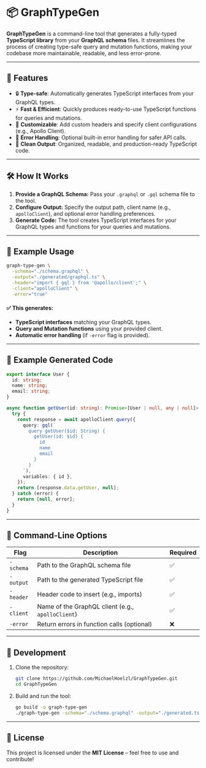 # 📦 GraphTypeGen

**GraphTypeGen** is a command-line tool that generates a fully-typed **TypeScript library** from your **GraphQL schema** files. It streamlines the process of creating type-safe query and mutation functions, making your codebase more maintainable, readable, and less error-prone.

---

## 🚀 Features

- 🔒 **Type-safe**: Automatically generates TypeScript interfaces from your GraphQL types.  
- ⚡ **Fast & Efficient**: Quickly produces ready-to-use TypeScript functions for queries and mutations.  
- 🧩 **Customizable**: Add custom headers and specify client configurations (e.g., Apollo Client).  
- 🚀 **Error Handling**: Optional built-in error handling for safer API calls.  
- 📝 **Clean Output**: Organized, readable, and production-ready TypeScript code.  

---

## 🛠️ How It Works

1. **Provide a GraphQL Schema:** Pass your `.graphql` or `.gql` schema file to the tool.  
2. **Configure Output:** Specify the output path, client name (e.g., `apolloClient`), and optional error handling preferences.  
3. **Generate Code:** The tool creates TypeScript interfaces for your GraphQL types and functions for your queries and mutations.  

---

## 📝 Example Usage

```bash
graph-type-gen \
  -schema="./schema.graphql" \
  -output="./generated/graphql.ts" \
  -header="import { gql } from '@apollo/client';" \
  -client="apolloClient" \
  -error="true"
```

#### ✅ This generates:
- **TypeScript interfaces** matching your GraphQL types.  
- **Query and Mutation functions** using your provided client.  
- **Automatic error handling** (if `-error` flag is provided).  

---

## 📂 Example Generated Code

```typescript
export interface User {
  id: string;
  name: string;
  email: string;
}

async function getUser(id: string): Promise<[User | null, any | null]> {
  try {
    const response = await apolloClient.query({
      query: gql(`
        query getUser($id: String) {
          getUser(id: $id) {
            id
            name
            email
          }
        }
      `),
      variables: { id },
    });
    return [response.data.getUser, null];
  } catch (error) {
    return [null, error];
  }
}
```

---

## 🧷 Command-Line Options

| Flag         | Description                                       | Required |
|--------------|---------------------------------------------------|----------|
| `-schema`    | Path to the GraphQL schema file                   | ✅       |
| `-output`    | Path to the generated TypeScript file             | ✅       |
| `-header`    | Header code to insert (e.g., imports)             | ✅       |
| `-client`    | Name of the GraphQL client (e.g., `apolloClient`) | ✅       |
| `-error`     | Return errors in function calls (optional)        | ❌       |

---

## 🧪 Development

1. Clone the repository:  
   ```bash
   git clone https://github.com/MichaelHoelzl/GraphTypeGen.git
   cd GraphTypeGen
   ```

2. Build and run the tool:  
   ```bash
   go build -o graph-type-gen
   ./graph-type-gen -schema="./schema.graphql" -output="./generated.ts" -header="import { gql } from '@apollo/client';" -client="apolloClient"
   ```

---

## 📄 License

This project is licensed under the **MIT License** – feel free to use and contribute!  

